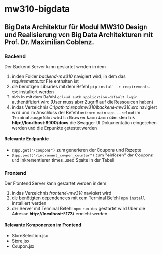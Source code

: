 # mw310-bigdata
## Big Data Architektur für Modul MW310 Design und Realisierung von Big Data Architekturen mit Prof. Dr. Maximilian Coblenz.

### Backend
Der Backend Server kann gestartet werden in dem
1. in den Folder _backend-mw310_ navigiert wird, in dem das _requirements.txt_ File enthalten ist 
2. die benötigen Libraries mit dem Befehl `pip install -r requirements. txt` installiert werden
3. sich in mit dem Befehl `gcloud auth application-default login` authentifiziert wird (User muss aber Zugriff auf die Ressourcen haben)
4. in das Verzeichnis _C:\path\to\repo\mw310\backend-mw310\src_ navigiert wird und im Anschluss der Befehl `uvicorn main:app --reload` im Terminal ausgeführt wird
Im Browser kann dann über den link **http://localhost:8000/docs** die Swagger UI Dokumentation eingesehen werden und die Enpunkte getestet werden.

#### Relevante Endpunkte
- `@app.get("/coupons")` zum generieren der Coupons und Rezepte
- `@app.post("/increment_coupon_counter")` zum "einlösen" der Coupons und inkrementieren times_used Spalte in der Tabell

### Frontend
Der Frontend Server kann gestartet werden in dem 
1. in das Verzeichnis _frontend-mw310_ navigiert wird
2. die benötigten dependencies mit dem Terminal Befehl `npm install` installiert werden
3. der Server mit Terminal Befehl `npm run dev` gestartet wird
Über die Adresse **http://localhost:5173/** erreicht werden

#### Relevante Komponenten im Frontend
- StoreSelection.jsx
- Store.jsx
- Coupon.jsx

